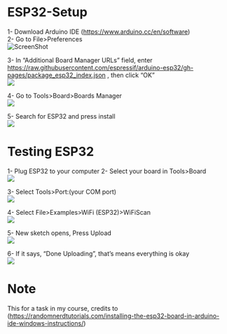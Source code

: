 # ESP32-Setup
1-	Download Arduino IDE (https://www.arduino.cc/en/software)\
2-	Go to File>Preferences\
![ScreenShot](https://i0.wp.com/randomnerdtutorials.com/wp-content/uploads/2016/12/arduino-ide-open-preferences.png?w=196&quality=100&strip=all&ssl=1)

3-	In “Additional Board Manager URLs” field, enter https://raw.githubusercontent.com/espressif/arduino-esp32/gh-pages/package_esp32_index.json , then click “OK”\
![](https://i0.wp.com/randomnerdtutorials.com/wp-content/uploads/2022/04/ESP32-URL-Arduino-IDE.png?w=828&quality=100&strip=all&ssl=1)

4-	Go to Tools>Board>Boards Manager\
![](https://i0.wp.com/randomnerdtutorials.com/wp-content/uploads/2018/06/boardsManager.png?w=628&quality=100&strip=all&ssl=1)

5-	Search for ESP32 and press install\
![](https://i0.wp.com/randomnerdtutorials.com/wp-content/uploads/2018/06/installing.png?w=786&quality=100&strip=all&ssl=1)


# Testing ESP32
1-	Plug ESP32 to your computer
2-	Select your board in Tools>Board\
![](https://i0.wp.com/randomnerdtutorials.com/wp-content/uploads/2016/12/windows-select-board.png?w=614&quality=100&strip=all&ssl=1)

3-	Select Tools>Port:(your COM port)\
![](https://i0.wp.com/randomnerdtutorials.com/wp-content/uploads/2018/08/com-port-selected.jpg?w=687&quality=100&strip=all&ssl=1)

4-	Select File>Examples>WiFi (ESP32)>WiFiScan\
![](https://i0.wp.com/randomnerdtutorials.com/wp-content/uploads/2016/12/windows-open-wifi-scan-example.png?w=586&quality=100&strip=all&ssl=1)
 
5-	New sketch opens, Press Upload\
![](https://i0.wp.com/randomnerdtutorials.com/wp-content/uploads/2016/12/windows-wifi-scan-example-open.png?w=827&quality=100&strip=all&ssl=1)
 
6-	If it says, “Done Uploading”, that’s means everything is okay\
![](https://i0.wp.com/randomnerdtutorials.com/wp-content/uploads/2016/12/windows-arduino-ide-done-uploading.png?w=671&quality=100&strip=all&ssl=1)

# Note 
This for a task in my course, credits to (https://randomnerdtutorials.com/installing-the-esp32-board-in-arduino-ide-windows-instructions/)

